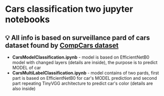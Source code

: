 # Cars classification two jupyter notebooks
## 💡 All info is based on surveillance pard of cars dataset found by [CompCars dataset](http://mmlab.ie.cuhk.edu.hk/datasets/comp_cars/index.html)
* **CarsModelClassification.ipynb** - model is based on EfficientNetB0 model with changed layers (details are inside), the purpose is to predict MODEL of car
* **CarsMultiLabelClassification.ipynb** - model contains of two pards, first part is based on EfficientNetB0 for car's MODEL prediction and second part repeating TinyVGG architecture to predict car's color (details are also inside)
